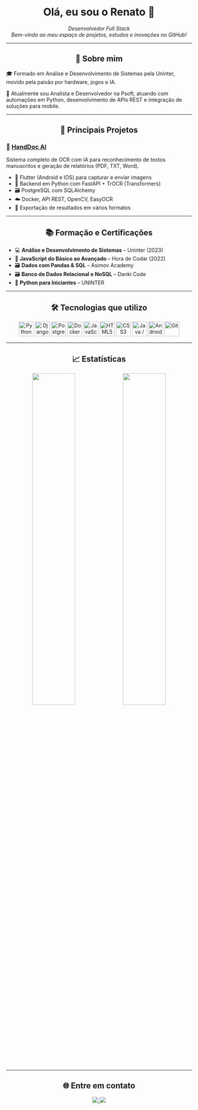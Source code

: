 <!-- Perfil README - Renato Jr (Billrenato) -->

<h1 align="center">Olá, eu sou o Renato 👋</h1>
<p align="center">
  <i>Desenvolvedor Full Stack</i><br>
  <i>Bem-vindo ao meu espaço de projetos, estudos e inovações no GitHub!</i>
</p>

---

<h2 align="center">🧠 Sobre mim</h2>

🎓 Formado em Análise e Desenvolvimento de Sistemas pela Uninter, movido pela paixão por hardware, jogos e IA.<br>

💼 Atualmente sou Analista e Desenvolvedor na Psoft, atuando com automações em Python, desenvolvimento de APIs REST e integração de soluções para mobile.<br>


---

<h2 align="center">📌 Principais Projetos</h2>

### 🤖 [HandDoc AI](https://github.com/Billrenato/handdoc-ai)
Sistema completo de OCR com IA para reconhecimento de textos manuscritos e geração de relatórios (PDF, TXT, Word).

- 📱 Flutter (Android e IOS) para capturar e enviar imagens
- 🧠 Backend em Python com FastAPI + TrOCR (Transformers)
- 🗃️ PostgreSQL com SQLAlchemy
- ☁️ Docker, API REST, OpenCV, EasyOCR
- 💾 Exportação de resultados em vários formatos

---

<h2 align="center">📚 Formação e Certificações</h2>

- 💻 **Análise e Desenvolvimento de Sistemas** – Uninter (2023)
- 📘 **JavaScript do Básico ao Avançado** – Hora de Codar (2022)
- 🗃️ **Dados com Pandas & SQL** – Asimov Academy
- 🗃️ **Banco de Dados Relacional e NoSQL** – Danki Code
- 🐍 **Python para Iniciantes** – UNINTER

---



<h2 align="center">🛠️ Tecnologias que utilizo</h2>

<div align="center">
  <img src="https://cdn.jsdelivr.net/gh/devicons/devicon/icons/python/python-original.svg" width="40" title="Python"/>
  <img src="https://cdn.jsdelivr.net/gh/devicons/devicon/icons/django/django-plain.svg" width="40" title="Django"/>
  <img src="https://cdn.jsdelivr.net/gh/devicons/devicon/icons/postgresql/postgresql-original.svg" width="40" title="PostgreSQL"/>
  <img src="https://cdn.jsdelivr.net/gh/devicons/devicon/icons/docker/docker-original.svg" width="40" title="Docker"/>
  <img src="https://cdn.jsdelivr.net/gh/devicons/devicon/icons/javascript/javascript-original.svg" width="40" title="JavaScript"/>
  <img src="https://cdn.jsdelivr.net/gh/devicons/devicon/icons/html5/html5-original.svg" width="40" title="HTML5"/>
  <img src="https://cdn.jsdelivr.net/gh/devicons/devicon/icons/css3/css3-original.svg" width="40" title="CSS3"/>
  <img src="https://cdn.jsdelivr.net/gh/devicons/devicon/icons/java/java-original.svg" width="40" title="Java / Android"/>
  <img src="https://cdn.jsdelivr.net/gh/devicons/devicon/icons/android/android-original.svg" width="40" title="Android"/>
  <img src="https://cdn.jsdelivr.net/gh/devicons/devicon/icons/git/git-original.svg" width="40" title="Git"/>
</div>

---

<h2 align="center">📈 Estatísticas</h2>

<p align="center">
  <img src="https://github-readme-stats.vercel.app/api?username=Billrenato&show_icons=true&theme=tokyonight&count_private=true" width="48%" />
  <img src="https://github-readme-stats.vercel.app/api/top-langs/?username=Billrenato&layout=compact&theme=tokyonight" width="48%" />
</p>

---

<h2 align="center">🌐 Entre em contato</h2>

<div align="center">
  <a href="https://www.linkedin.com/in/renato-jr-mathias-b76117221/" target="_blank">
    <img src="https://img.shields.io/badge/-Renato%20Jr-blue?style=for-the-badge&logo=Linkedin&logoColor=white" />
  </a>
  <a href="mailto:renatojrmathias94@gmail.com">
    <img src="https://img.shields.io/badge/-renatojrmathias94@gmail.com-c14438?style=for-the-badge&logo=Gmail&logoColor=white" />
  </a>
</div>


